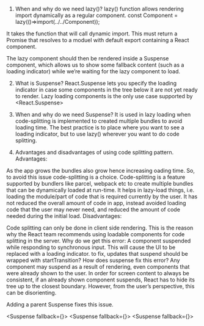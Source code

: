 1. When and why do we need lazy()?
lazy() function allows rendering import dynamically as a regular component. const Component = lazy(()=>import(../../Component));

It takes the function that will call dynamic import. This must return a Promise that resolves to a moduel with default export containing a React component.

The lazy component should then be rendered inside a Suspense component, which allows us to show some fallback content (such as a loading indicator) while we’re waiting for the lazy component to load. <Suspense><Component/></Suspense>

2. What is Suspense?
React.Suspense lets you specify the loading indicator in case some components in the tree below it are not yet ready to render. Lazy loading components is the only use case supported by <React.Suspense>

3. When and why do we need Suspense?
It is used in lazy loading when code-splitting is implemented to created multiple bundles to avoid loading time. The best practice is to place where you want to see a loading indicator, but to use lazy() wherever you want to do code splitting.

4. Advantages and disadvantages of using code splitting pattern.
Advantages:

As the app grows the bundles also grow hence increasing oading time. So, to avoid this issue code-splitting is a choice.
Code-splitting is a feature supported by bundlers like parcel, webpack etc to create multiple bundles that can be dynamically loaded at run-time.
It helps in lazy-load things, i.e. loading the module/part of code that is required currently by the user.
It has not reduced the overall amount of code in app, instead avoided loading code that the user may never need, and reduced the amount of code needed during the initial load.
Disadvantages:

Code splitting can only be done in client side rendering. This is the reason why the React team recommends using loadable components for code splitting in the server.
Why do we get this error: A component suspended while responding to synchronous input. This will cause the UI to be replaced with a loading indicator. to fix, updates that suspend should be wrapped with startTransition? How does suspense fix this error?
Any component may suspend as a result of rendering, even components that were already shown to the user. In order for screen content to always be consistent, if an already shown component suspends, React has to hide its tree up to the closest boundary. However, from the user’s perspective, this can be disorienting.

Adding a parent Suspense fixes this issue.

<Suspense fallback={<Loader />}>
   <Component>
    <Suspense fallback={<Loader />}>
       <LazyLoadedComponentA />
    </Suspense>
   </Component>
   <Component>
    <Suspense fallback={<Loader />}>
      <LazyLoadedComponentB />
    </Suspense>
   </Component>
</Suspense>